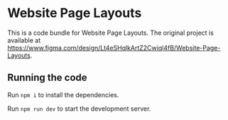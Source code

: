 
  # Website Page Layouts

  This is a code bundle for Website Page Layouts. The original project is available at https://www.figma.com/design/Lt4eSHqlkArtZ2Cwiql4fB/Website-Page-Layouts.

  ## Running the code

  Run `npm i` to install the dependencies.

  Run `npm run dev` to start the development server.
  